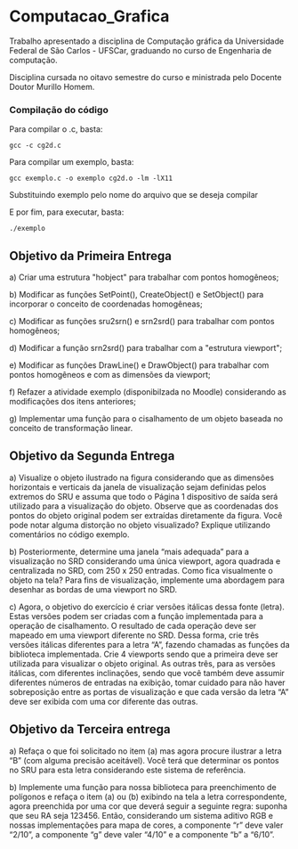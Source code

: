 # Computacao_Grafica

Trabalho apresentado a disciplina de Computação gráfica da Universidade Federal de São Carlos - UFSCar, graduando no curso de Engenharia de computação.

Disciplina cursada no oitavo semestre do curso e ministrada pelo Docente Doutor Murillo Homem.

### Compilação do código
Para compilar o .c, basta:
```
gcc -c cg2d.c
```

Para compilar um exemplo, basta:
```
gcc exemplo.c -o exemplo cg2d.o -lm -lX11
```
Substituindo exemplo pelo nome do arquivo que se deseja compilar

E por fim, para executar, basta:
```
./exemplo
```

## Objetivo da Primeira Entrega

a) Criar uma estrutura "hobject" para trabalhar com pontos homogêneos;

b) Modificar as funções SetPoint(), CreateObject() e SetObject() para incorporar o conceito de coordenadas homogêneas;

c) Modificar as funções sru2srn() e srn2srd() para trabalhar com pontos homogêneos;

d) Modificar a função srn2srd() para trabalhar com a "estrutura viewport";

e) Modificar as funções DrawLine() e DrawObject() para trabalhar com pontos homogêneos e com as dimensões da viewport;

f) Refazer a atividade exemplo (disponibilzada no Moodle) considerando as modificações dos itens anteriores;

g) Implementar uma função para o cisalhamento de um objeto baseada no conceito de transformação linear.

## Objetivo da Segunda Entrega

a) Visualize o objeto ilustrado na figura considerando que as dimensões horizontais e verticais da janela de visualização sejam definidas pelos extremos do SRU e assuma que todo o Página 1
dispositivo de saída será utilizado para a visualização do objeto. Observe que as coordenadas dos pontos do objeto original podem ser extraídas diretamente da figura. Você pode notar alguma
distorção no objeto visualizado? Explique utilizando comentários no código exemplo.

b) Posteriormente, determine uma janela “mais adequada” para a visualização no SRD considerando uma única viewport, agora quadrada e centralizada no SRD, com 250 x 250 entradas.
Como fica visualmente o objeto na tela? Para fins de visualização, implemente uma abordagem para desenhar as bordas de uma viewport no SRD.

c) Agora, o objetivo do exercício é criar versões itálicas dessa fonte (letra). Estas versões podem ser criadas com a função implementada para a operação de cisalhamento. O resultado de
cada operação deve ser mapeado em uma viewport diferente no SRD. Dessa forma, crie três versões itálicas diferentes para a letra “A”, fazendo chamadas as funções da biblioteca implementada. Crie 4
viewports sendo que a primeira deve ser utilizada para visualizar o objeto original. As outras três, para as versões itálicas, com diferentes inclinações, sendo que você também deve assumir diferentes números de entradas na exibição, tomar cuidado para não haver sobreposição entre as portas de visualização e que cada versão da letra “A” deve ser exibida com uma cor diferente das outras.


## Objetivo da Terceira entrega

a) Refaça o que foi solicitado no item (a) mas agora procure ilustrar a letra “B” (com alguma precisão aceitável). Você terá que determinar os pontos no SRU para esta letra considerando este
sistema de referência.

b) Implemente uma função para nossa biblioteca para preenchimento de polígonos e refaça o item (a) ou (b) exibindo na tela a letra
correspondente, agora preenchida por uma cor que deverá seguir a seguinte regra: suponha que seu RA seja 123456. Então, considerando um sistema aditivo RGB e nossas implementações para mapa de cores, a componente “r” deve valer “2/10”, a componente “g” deve valer “4/10” e a componente “b” a “6/10”.